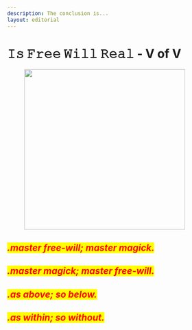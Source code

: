 ```yaml
---
description: The conclusion is...
layout: editorial
---
```


# 𝙸𝚜 𝙵𝚛𝚎𝚎 𝚆𝚒𝚕𝚕 𝚁𝚎𝚊𝚕 - V of V

<figure><img src="../../../../../.gitbook/assets/pexels-btgl-♡-17811008.jpg" alt="" width="375"><figcaption></figcaption></figure>

## _<mark style="color:red;">.master free-will; master magick.</mark>_

## _<mark style="color:red;">.master magick; master free-will.</mark>_

## _<mark style="color:red;">.as above; so below.</mark>_

## _<mark style="color:red;">.as within; so without.</mark>_
